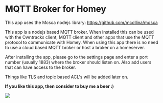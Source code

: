 # MQTT Broker for Homey

This app uses the Mosca nodejs library: https://github.com/mcollina/mosca

This app is a nodejs based MQTT broker. When installed this can be used with the Owntracks client, MQTT client and other 
apps that use the MQTT protocol to communicate with Homey. When using this app there is no need to use a cloud based
MQTT broker or host a broker on a homeserver.

After installing the app, please go to the settings page and enter a port number (usually 1883) where the broker should listen on.
Also add users that can have access to the broker.

Things like TLS and topic based ACL's will be added later on.

**If you like this app, then consider to buy me a beer :)**

[![](https://www.paypalobjects.com/en_US/NL/i/btn/btn_donateCC_LG.gif)](https://www.paypal.com/cgi-bin/webscr?cmd=_donations&business=scanno71%40gmail%2ecom&lc=NL&item_name=Homey%20MQTT%20%2f%20Owntracks%20apps&currency_code=EUR&bn=PP%2dDonationsBF%3abtn_donateCC_LG%2egif%3aNonHosted)

